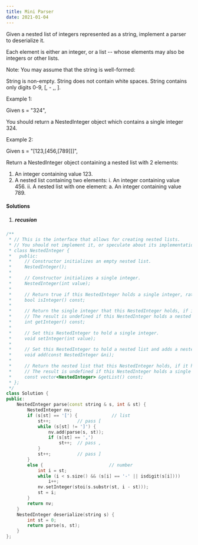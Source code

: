 ```yaml
---
title: Mini Parser
date: 2021-01-04
---
```

Given a nested list of integers represented as a string, implement a parser to deserialize it.

Each element is either an integer, or a list -- whose elements may also be integers or other lists.

Note: You may assume that the string is well-formed:

String is non-empty.
String does not contain white spaces.
String contains only digits 0-9, [, - ,, ].
 

Example 1:

Given s = "324",

You should return a NestedInteger object which contains a single integer 324.
 

Example 2:

Given s = "[123,[456,[789]]]",

Return a NestedInteger object containing a nested list with 2 elements:

1. An integer containing value 123.
2. A nested list containing two elements:
    i.  An integer containing value 456.
    ii. A nested list with one element:
         a. An integer containing value 789.


#### Solutions

1. ##### recusion

```cpp
/**
 * // This is the interface that allows for creating nested lists.
 * // You should not implement it, or speculate about its implementation
 * class NestedInteger {
 *   public:
 *     // Constructor initializes an empty nested list.
 *     NestedInteger();
 *
 *     // Constructor initializes a single integer.
 *     NestedInteger(int value);
 *
 *     // Return true if this NestedInteger holds a single integer, rather than a nested list.
 *     bool isInteger() const;
 *
 *     // Return the single integer that this NestedInteger holds, if it holds a single integer
 *     // The result is undefined if this NestedInteger holds a nested list
 *     int getInteger() const;
 *
 *     // Set this NestedInteger to hold a single integer.
 *     void setInteger(int value);
 *
 *     // Set this NestedInteger to hold a nested list and adds a nested integer to it.
 *     void add(const NestedInteger &ni);
 *
 *     // Return the nested list that this NestedInteger holds, if it holds a nested list
 *     // The result is undefined if this NestedInteger holds a single integer
 *     const vector<NestedInteger> &getList() const;
 * };
 */
class Solution {
public:
    NestedInteger parse(const string & s, int & st) {
        NestedInteger nv;
        if (s[st] == '[') {             // list
            st++;          // pass [
            while (s[st] != ']') {
                nv.add(parse(s, st));
                if (s[st] == ',')
                    st++;  // pass ,
            }
            st++;          // pass ]
        }
        else {                         // number
            int i = st;
            while (i < s.size() && (s[i] == '-' || isdigit(s[i])))
                i++;
            nv.setInteger(stoi(s.substr(st, i - st)));
            st = i;
        }
        return nv;
    }
    NestedInteger deserialize(string s) {
        int st = 0;
        return parse(s, st);
    }
};
```